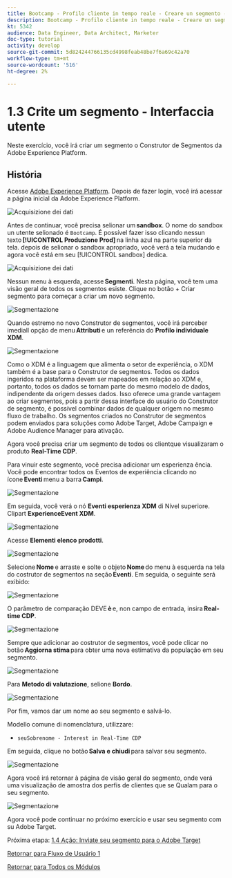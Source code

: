```yaml
---
title: Bootcamp - Profilo cliente in tempo reale - Creare un segmento - Interfaccia utente - Brasile
description: Bootcamp - Profilo cliente in tempo reale - Creare un segmento - Interfaccia utente - Brasile
kt: 5342
audience: Data Engineer, Data Architect, Marketer
doc-type: tutorial
activity: develop
source-git-commit: 5d824244766135cd4998feab48be7f6a69c42a70
workflow-type: tm+mt
source-wordcount: '516'
ht-degree: 2%

---
```


# 1.3 Crite um segmento - Interfaccia utente

Neste exercício, você irá criar um segmento o Construtor de Segmentos da Adobe Experience Platform.

## História

Acesse [Adobe Experience Platform](https://experience.adobe.com/platform). Depois de fazer login, você irá acessar a página inicial da Adobe Experience Platform.

![Acquisizione dei dati](./images/home.png)

Antes de continuar, você precisa selionar um **sandbox**. O nome do sandbox un utente selionado é ``Bootcamp``. É possível fazer isso clicando nessun texto **[!UICONTROL Produzione Prod]** na linha azul na parte superior da tela. depois de selionar o sandbox apropriado, você verá a tela mudando e agora você está em seu [!UICONTROL sandbox] dedica.

![Acquisizione dei dati](./images/sb1.png)

Nessun menu à esquerda, acesse **Segmenti**. Nesta página, você tem uma visão geral de todos os segmentos esiste. Clique no botão + Criar segmento para começar a criar um novo segmento.

![Segmentazione](./images/menuseg.png)

Quando estremo no novo Construtor de segmentos, você irá perceber imediall opção de menu **Attributi** e un referência do **Profilo individuale XDM**.

![Segmentazione](./images/segmentationui.png)

Como o XDM é a linguagem que alimenta o setor de experiência, o XDM também é a base para o Construtor de segmentos. Todos os dados ingeridos na plataforma devem ser mapeados em relação ao XDM e, portanto, todos os dados se tornam parte do mesmo modelo de dados, indipendente da origem desses dados. Isso oferece uma grande vantagem ao criar segmentos, pois a partir dessa interface do usuário do Construtor de segmento, é possível combinar dados de qualquer origem no mesmo fluxo de trabalho. Os segmentos criados no Construtor de segmentos podem enviados para soluções como Adobe Target, Adobe Campaign e Adobe Audience Manager para ativação.

Agora você precisa criar um segmento de todos os clientque visualizaram o produto **Real-Time CDP**.

Para vinuir este segmento, você precisa adicionar um esperienza ência. Você pode encontrar todos os Eventos de experiência clicando no ícone **Eventi** menu a barra **Campi**.

![Segmentazione](./images/findee.png)

Em seguida, você verá o nó **Eventi esperienza XDM** di Nível superiore. Clipart **ExperienceEvent XDM**.

![Segmentazione](./images/see.png)

Acesse **Elementi elenco prodotti**.

![Segmentazione](./images/plitems.png)

Selecione **Nome** e arraste e solte o objeto **Nome** do menu à esquerda na tela do costrutor de segmentos na seção **Eventi**. Em seguida, o seguinte será exibido:

![Segmentazione](./images/eewebpdtlname.png)

O parâmetro de comparação DEVE **è** e, non campo de entrada, insira **Real-time CDP**.

![Segmentazione](./images/pv.png)

Sempre que adicionar ao costrutor de segmentos, você pode clicar no botão **Aggiorna stima** para obter uma nova estimativa da população em seu segmento.

![Segmentazione](./images/refreshest.png)

Para **Metodo di valutazione**, selione **Bordo**.

![Segmentazione](./images/evedge.png)

Por fim, vamos dar um nome ao seu segmento e salvá-lo.

Modello comune di nomenclatura, utilizzare:

- `seuSobrenome - Interest in Real-Time CDP`

Em seguida, clique no botão **Salva e chiudi** para salvar seu segmento.

![Segmentazione](./images/segmentname.png)

Agora você irá retornar à página de visão geral do segmento, onde verá uma visualização de amostra dos perfis de clientes que se Qualam para o seu segmento.

![Segmentazione](./images/savedsegment.png)

Agora você pode continuar no próximo exercício e usar seu segmento com su Adobe Target.

Próxima etapa: [1.4 Ação: Inviate seu segmento para o Adobe Target](./ex4.md)

[Retornar para Fluxo de Usuário 1](./uc1.md)

[Retornar para Todos os Módulos](../../overview.md)
